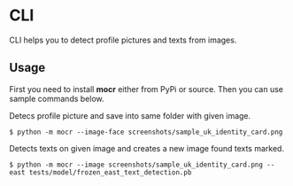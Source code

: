 # CLI

CLI helps you to detect profile pictures and texts from images.

## Usage

First you need to install **mocr** either from PyPi or source. Then you can use sample
commands below.

Detecs profile picture and save into same folder with given image.

```console
$ python -m mocr --image-face screenshots/sample_uk_identity_card.png
```

Detects texts on given image and creates a new image found texts marked.

```console
$ python -m mocr --image screenshots/sample_uk_identity_card.png --east tests/model/frozen_east_text_detection.pb
```
